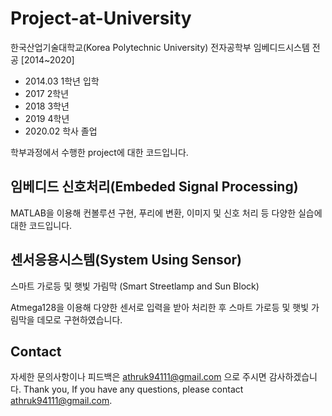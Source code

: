 # Project-at-University

한국산업기술대학교(Korea Polytechnic University) 전자공학부 임베디드시스템 전공 [2014~2020]


* 2014.03 1학년 입학
* 2017    2학년
* 2018    3학년
* 2019    4학년
* 2020.02 학사 졸업

학부과정에서 수행한 project에 대한 코드입니다.

## 임베디드 신호처리(Embeded Signal Processing)
MATLAB을 이용해 컨볼루션 구현, 푸리에 변환, 이미지 및 신호 처리 등 다양한 실습에 대한 코드입니다.

## 센서응용시스템(System Using Sensor)
스마트 가로등 및 햇빛 가림막 (Smart Streetlamp and Sun Block)

Atmega128을 이용해 다양한 센서로 입력을 받아 처리한 후 스마트 가로등 및 햇빛 가림막을 데모로 구현하였습니다.

## Contact
자세한 문의사항이나 피드백은 athruk94111@gmail.com 으로 주시면 감사하겠습니다.
Thank you, If you have any questions, please contact athruk94111@gmail.com.
